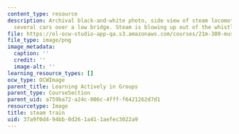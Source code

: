 ```yaml
---
content_type: resource
description: Archival black-and-white photo, side view of steam locomotive pulling
  several cars over a low bridge. Steam is blowing up out of the whistle.
file: https://ol-ocw-studio-app-qa.s3.amazonaws.com/courses/21m-380-music-and-technology-sound-design-spring-2016/37a9f0d494bb0d261a411aefec3022a9_steam_train.png
file_type: image/png
image_metadata:
  caption: ''
  credit: ''
  image-alt: ''
learning_resource_types: []
ocw_type: OCWImage
parent_title: Learning Actively in Groups
parent_type: CourseSection
parent_uid: a759ba72-a24c-006c-4fff-f6421262d7d1
resourcetype: Image
title: steam train
uid: 37a9f0d4-94bb-0d26-1a41-1aefec3022a9
---
```

